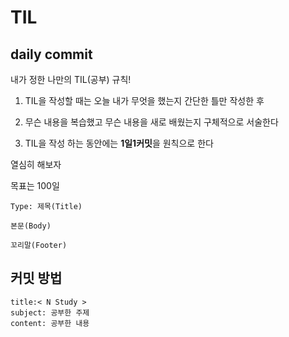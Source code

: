# TIL

## daily commit

내가 정한 나만의 TIL(공부) 규칙!

1. TIL을 작성할 때는 오늘 내가 무엇을 했는지 간단한 틀만 작성한 후

2. 무슨 내용을 복습했고 무슨 내용을 새로 배웠는지 구체적으로 서술한다

3. TIL을 작성 하는 동안에는 **1일1커밋**을 원칙으로 한다

열심히 해보자

목표는 100일


```
Type: 제목(Title)

본문(Body)

꼬리말(Footer)
```

## 커밋 방법
```
title:< N Study >
subject: 공부한 주제
content: 공부한 내용
```